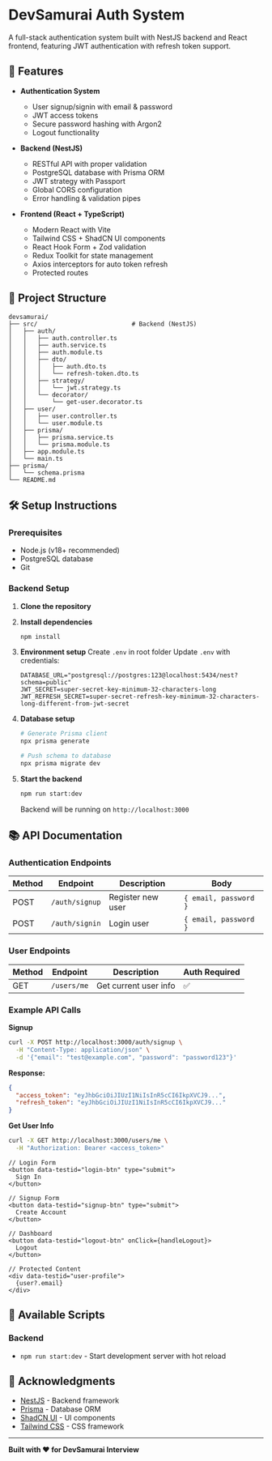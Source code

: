 # DevSamurai Auth System

A full-stack authentication system built with NestJS backend and React frontend, featuring JWT authentication with refresh token support.

## 🚀 Features

- **Authentication System**
  - User signup/signin with email & password
  - JWT access tokens
  - Secure password hashing with Argon2
  - Logout functionality

- **Backend (NestJS)**
  - RESTful API with proper validation
  - PostgreSQL database with Prisma ORM
  - JWT strategy with Passport
  - Global CORS configuration
  - Error handling & validation pipes

- **Frontend (React + TypeScript)**
  - Modern React with Vite
  - Tailwind CSS + ShadCN UI components
  - React Hook Form + Zod validation
  - Redux Toolkit for state management
  - Axios interceptors for auto token refresh
  - Protected routes

## 📁 Project Structure

```
devsamurai/
├── src/                          # Backend (NestJS)
│   ├── auth/
│   │   ├── auth.controller.ts
│   │   ├── auth.service.ts
│   │   ├── auth.module.ts
│   │   ├── dto/
│   │   │   ├── auth.dto.ts
│   │   │   └── refresh-token.dto.ts
│   │   ├── strategy/
│   │   │   └── jwt.strategy.ts
│   │   └── decorator/
│   │       └── get-user.decorator.ts
│   ├── user/
│   │   ├── user.controller.ts
│   │   └── user.module.ts
│   ├── prisma/
│   │   ├── prisma.service.ts
│   │   └── prisma.module.ts
│   ├── app.module.ts
│   └── main.ts
├── prisma/
│   └── schema.prisma
└── README.md
```

## 🛠 Setup Instructions

### Prerequisites

- Node.js (v18+ recommended)
- PostgreSQL database
- Git

### Backend Setup

1. **Clone the repository**
2. **Install dependencies**
   ```bash
   npm install
   ```

3. **Environment setup**
   Create `.env` in root folder
   Update `.env` with  credentials:
   ```env
   DATABASE_URL="postgresql://postgres:123@localhost:5434/nest?schema=public"
   JWT_SECRET=super-secret-key-minimum-32-characters-long
   JWT_REFRESH_SECRET=super-secret-refresh-key-minimum-32-characters-long-different-from-jwt-secret  
   ```

4. **Database setup**
   ```bash
   # Generate Prisma client
   npx prisma generate
   
   # Push schema to database
   npx prisma migrate dev
   ```

5. **Start the backend**
   ```bash
   npm run start:dev
   ```
   
   Backend will be running on `http://localhost:3000`


## 📚 API Documentation

### Authentication Endpoints

| Method | Endpoint | Description | Body |
|--------|----------|-------------|------|
| POST | `/auth/signup` | Register new user | `{ email, password }` |
| POST | `/auth/signin` | Login user | `{ email, password }` |

### User Endpoints

| Method | Endpoint | Description | Auth Required |
|--------|----------|-------------|---------------|
| GET | `/users/me` | Get current user info | ✅ |

### Example API Calls

**Signup**
```bash
curl -X POST http://localhost:3000/auth/signup \
  -H "Content-Type: application/json" \
  -d '{"email": "test@example.com", "password": "password123"}'
```

**Response:**
```json
{
  "access_token": "eyJhbGciOiJIUzI1NiIsInR5cCI6IkpXVCJ9...",
  "refresh_token": "eyJhbGciOiJIUzI1NiIsInR5cCI6IkpXVCJ9..."
}
```

**Get User Info**
```bash
curl -X GET http://localhost:3000/users/me \
  -H "Authorization: Bearer <access_token>"
```


```tsx
// Login Form
<button data-testid="login-btn" type="submit">
  Sign In
</button>

// Signup Form  
<button data-testid="signup-btn" type="submit">
  Create Account
</button>

// Dashboard
<button data-testid="logout-btn" onClick={handleLogout}>
  Logout
</button>

// Protected Content
<div data-testid="user-profile">
  {user?.email}
</div>
```


## 📝 Available Scripts

### Backend
- `npm run start:dev` - Start development server with hot reload

## 🙏 Acknowledgments

- [NestJS](https://nestjs.com/) - Backend framework
- [Prisma](https://prisma.io/) - Database ORM
- [ShadCN UI](https://ui.shadcn.com/) - UI components
- [Tailwind CSS](https://tailwindcss.com/) - CSS framework

---

**Built with ❤️ for DevSamurai Interview**
